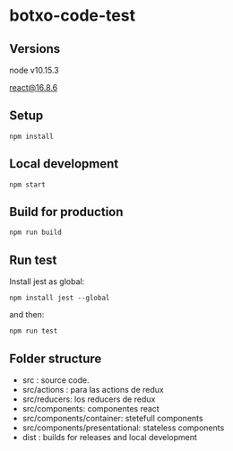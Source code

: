 # botxo-code-test

## Versions

node v10.15.3

react@16.8.6

## Setup
````
npm install
````


## Local development
````
npm start
````

## Build for production
````
npm run build
````

## Run test

Install jest as global:
````
npm install jest --global
````

and then:
````
npm run test
````


## Folder structure
* src : source code. 
* src/actions : para las actions de redux
* src/reducers: los reducers de redux
* src/components: componentes react
* src/components/container: stetefull components
* src/components/presentational: stateless components
* dist : builds for releases and local development
